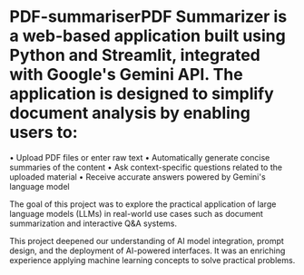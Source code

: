 # PDF-summariserPDF Summarizer is a web-based application built using Python and Streamlit, integrated with Google's Gemini API. The application is designed to simplify document analysis by enabling users to:
• Upload PDF files or enter raw text
• Automatically generate concise summaries of the content
• Ask context-specific questions related to the uploaded material
• Receive accurate answers powered by Gemini's language model

The goal of this project was to explore the practical application of large language models (LLMs) in real-world use cases such as document summarization and interactive Q&A systems.

This project deepened our understanding of AI model integration, prompt design, and the deployment of AI-powered interfaces. It was an enriching experience applying machine learning concepts to solve practical problems.
